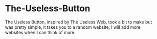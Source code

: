 # The-Useless-Button
The Useless Button, inspired by The Useless Web, took a bit to make but was pretty simple, it takes you to a random website, I will add more websites when I can think of more.
